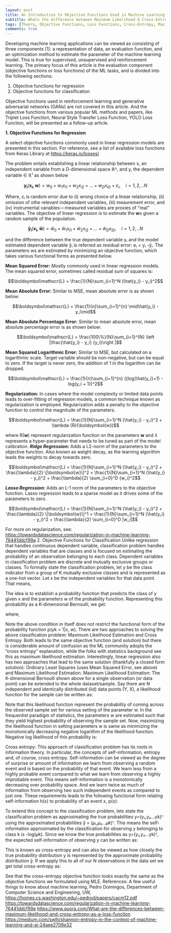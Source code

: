 ```yaml
---
layout: post
title: An Introduction to Objective Functions Used in Machine Learning
subtitle: Whats the difference between Maximum Likelihood & Cross-Entropy?
tags: [Theory, Objective Functions, Loss Functions, Cross-Entropy, Maximum Likelihood Estimation, Statistical Framework]
comments: true
---
```


Developing machine learning applications can be viewed as consisting of three components [1]: a representation of data, an evaluation function, and an optimization method to estimate the parameter of the machine learning model. This is true for supervised, unsupervised and reinforcement learning.
The primary focus of this article is the evaluation component (objective functions or loss functions) of the ML tasks, and is divided into the following sections:

1. Objective functions for regression
2. Objective functions for classification

Objective functions used in reinforcement learning and generative adversarial networks (GANs) are not covered in this article. And the objective functions from various popular ML methods and papers, like Triplet Loss Function, Neural Style Transfer Loss Function, YOLO Loss Function, will be presented as a follow-up article.

<b>1. Objective Functions for Regression</b>

A select objective functions commonly used in linear regression models are presented in this section. For reference, see a list of available loss functions from Keras Library at https://keras.io/losses/

The problem entails establishing a linear relationship between x, an independent variable from a D-dimensional space ℝᴰ, and y, the dependent variable ∈ ℝ¹ as shown below

$$\boldsymbol{y_i}(\boldsymbol{x_i, w}) = w_0+w_1 x_{i1}+w_2 x_{i2} +...+w_D x_{iD}+\varepsilon_i ,\quad i=1,2,..N$$

Where, 𝜀ᵢ is random error due to (i) wrong choice of a linear relationship, (ii) omission of othe relevant independent variables, (iii) meaurement error, and (iv) instrumental variables — measured variables are proxies of “real” variables. The objective of linear regression is to estimate the <b>w</b>s given a random sample of the population.

$$\boldsymbol{\hat{y}_i}(\boldsymbol{x_i, \hat{w}}) = \hat{w}_0+\hat{w}_1 x_{i1}+\hat{w}_2 x_{i2} +...+\hat{w}_D x_{iD} ,\quad i=1,2,..N$$

and the difference between the true dependent variable yᵢ and the model estimated dependent variable ŷᵢ is referred as residual error: eᵢ = yᵢ -ŷᵢ. The parameters ws are estimated by minimizing an objective function, which takes various functional forms as presented below.

<b>Mean Squared Error:</b>
Mostly commonly used in linear regression models. The mean squared error, sometimes called residual sum of squares is:

$$\boldsymbol\mathscr{L} = \frac{1}{N}\sum_{i=1}^N (\hat{y_i} - y_i)^2$$

<b>Mean Absolute Error:</b>
Similar to MSE, mean absolute error is as shown below:

$$\boldsymbol\mathscr{L} = \frac{1}{n}\sum_{i=1}^{n} \mid\hat{y_i} - y_i\mid$$

<b>Mean Absolute Percentage Error:</b>
Similar to mean absolute error, mean absolute percentage error is as shown below:

$$\boldsymbol\mathscr{L} = \frac{100\%}{N}\sum_{i=1}^{N} \left |\frac{\hat{y_i} - y_i} {y_i}\right |$$

<b>Mean Squared Logarithmic Error:</b>
Similar to MSE, but calculated on a logarithmic scale. Target variable should be non-negative, but can be equal to zero. If the target is never zero, the addition of 1 in the logarithm can be dropped.

$$\boldsymbol\mathscr{L} = \frac{1}{n}\sum_{i=1}^{n} ({log(\hat{y_i}+1) - log(y_i + 1})^2$$

<b>Regularization:</b>
In cases where the model complexity or limited data points leads to over-fitting of regression models, a common technique known as regularization is employed. Regularization adds a penalty to the objective function to control the magnitude of the parameters.

$$\boldsymbol\mathscr{L} = \frac{1}{N}\sum_{i=1}^N (\hat{y_i} - y_i)^2 + \lambda {R}(\boldsymbol{w})$$

where R(<b>w</b>) represent regularization function on the parameters <b>w</b> and 𝜆 represents a hyper-parameter that needs to be tuned as part of the model calibration.
<b><i>Ridge Regression:</b></i> Adds a L2-norm of the parameters to the objective function. Also known as weight decay, as the learning algorithm leads the weights to decay towards zero.

$$\boldsymbol\mathscr{L} = \frac{1}{N}\sum_{i=1}^N (\hat{y_i} - y_i)^2 + \frac{\lambda}{2} \|\boldsymbol{w}\|^2 = \frac{1}{N}\sum_{i=1}^N (\hat{y_i} - y_i)^2 + \frac{\lambda}{2} \sum_{i=0}^D {w_i}^2$$

<b><i>Lasso Regression:</b></i> Adds an L-1 norm of the parameters to the objective function. Lasso regression leads to a sparse model as it drives some of the parameters to zero.

$$\boldsymbol\mathscr{L} = \frac{1}{N}\sum_{i=1}^N (\hat{y_i} - y_i)^2 + \frac{\lambda}{2} \|\boldsymbol{w}\|^1   =    \frac{1}{N}\sum_{i=1}^N (\hat{y_i} - y_i)^2 +  \frac{\lambda}{2} \sum_{i=0}^D |w_i|$$


For more on regularization, see: https://towardsdatascience.com/regularization-in-machine-learning-76441ddcf99a
2. Objective Functions for Classification
Unlike regression that handles continuous dependent variable, classification problem handles dependent variables that are classes and is focused on estimating the probability of an observation belonging to each class. Dependent variables in classification problem are discrete and mutually exclusive groups or classes. To formally state the classification problem, let y be the class indicator from a group of K mutually exclusive classes and is represented as a one-hot vector. Let x be the independent variables for that data point. That means,

The idea is to establish a probability function that predicts the class of y given x and the parameters w of the probability function. Representing this probability as a K-dimensional Bernoulli, we get:

where,

Note the above condition in itself does not restrict the functional form of the probability function p(yk = 1|x, w).
There are two approaches to solving the above classification problem: Maximum Likelihood Estimation and Cross Entropy. Both leads to the same objective function (and solution) but there is considerable amount of confusion as the ML community adopts the “cross entropy” explanation, while the folks with statistics background see this as maximum likelihood estimation. Interestingly, linear regression also has two approaches that lead to the same solution (thankfully a closed form solution): Ordinary Least Squares (uses Mean Squared Error, see above) and Maximum Likelihood Estimation.
Maximum Likelihood Estimation: The K-dimensional Bernoulli shown above for a single observation (or data point) can be extended to the whole dataset/sample. Say there are N independent and identically distributed (iid) data points (Y, X), a likelihood function for the sample can be written as:

Note that this likelihood function represent the probability of coming across the observed sample set for various setting of the parameter w. In the frequentist paradigm of statistics, the parameters w are estimated such that they yield highest probability of observing the sample set. Now, maximizing the likelihood function in setting parameters w is same as minimizing the monotonically decreasing negative logarithm of the likelihood function. Negative log likelihood of this probability is:

Cross entropy: This approach of classification problem has its roots in information theory. In particular, the concepts of self-information, entropy and, of course, cross entropy. Self-information can be viewed as the degree of surprise or amount of information we learn from observing a random event and is based on the probability of that event. We learn less from a highly probable event compared to what we learn from observing a highly improbable event. This means self-information is a monotonically decreasing over probability space. And we learn twice as much of information from observing two such independent events as compared to just one. These requirements leads to the following functional form relating self-information h(x) to probability of an event x, p(x):

To extend this concept to the classification problem, lets state the classification problem as approximating the true probabilities y=(y₁,y₂…yk)ᵀ using the approximated probabilities ŷ = (𝜇₁,𝜇₂…𝜇𝑘)ᵀ. This means the self-information approximated by the classification for observing y belonging to class k is -log(𝜇k). Since we know the true probabilities as y=(y₁,y₂…yk)ᵀ, the expected self-information of observing y can be written as:

This is known as cross-entropy and can also be viewed as how closely the true probability distribution y is represented by the approximate probability distribution ŷ. If we apply this to all of our N observations in the data set we get total cross-entropy as:

See that the cross-entropy objective function looks exactly the same as the objective functions we formulated using MLE.
References:
A few useful things to know about machine learning, Pedro Domingos, Department of Computer Science and Engineering, UW, https://homes.cs.washington.edu/~pedrod/papers/cacm12.pdf
https://towardsdatascience.com/regularization-in-machine-learning-76441ddcf99a
https://www.quora.com/What-are-the-differences-between-maximum-likelihood-and-cross-entropy-as-a-loss-function
https://medium.com/swlh/shannon-entropy-in-the-context-of-machine-learning-and-ai-24aee2709e32
